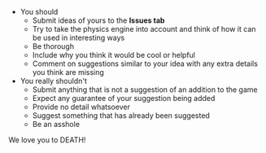 - You should
  - Submit ideas of yours to the **Issues tab**
  - Try to take the physics engine into account and think of how it can be used in interesting ways
  - Be thorough
  - Include why you think it would be cool or helpful
  - Comment on suggestions similar to your idea with any extra details you think are missing
- You really shouldn't
  - Submit anything that is not a suggestion of an addition to the game
  - Expect any guarantee of your suggestion being added
  - Provide no detail whatsoever
  - Suggest something that has already been suggested
  - Be an asshole

We love you to DEATH!
